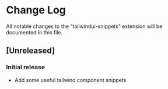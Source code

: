 # Change Log

All notable changes to the "tailwindui-snippets" extension will be documented in this file.

## [Unreleased]

### Initial release

- Add some useful tailwind component snippets
